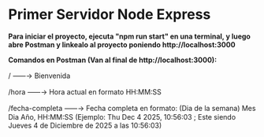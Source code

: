 # Primer Servidor Node Express

**Para iniciar el proyecto, ejecuta "npm run start" en una terminal, y luego abre Postman y linkealo al proyecto poniendo http://localhost:3000**

**Comandos en Postman (Van al final de http://localhost:3000):**

/ ⸺→ Bienvenida

/hora ⸺→ Hora actual en formato HH:MM:SS

/fecha-completa ⸺→ Fecha completa en formato: (Dia de la semana) Mes Dia Año, HH:MM:SS (Ejemplo: Thu Dec 4 2025, 10:56:03 ; Este siendo Jueves 4 de Diciembre de 2025 a las 10:56:03)